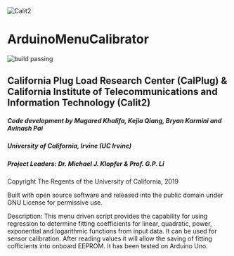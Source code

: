 ![Calit2](https://upload.wikimedia.org/wikipedia/en/2/25/Calit2.png)

# ArduinoMenuCalibrator 
![build passing](https://img.shields.io/circleci/project/github/badges/shields/master.svg)

## California Plug Load Research Center (CalPlug) & California Institute of Telecommunications and Information Technology (Calit2)

##### Code development by Mugared Khalifa, Kejia Qiang, Bryan Karmini and Avinash Pai
##### University of California, Irvine (UC Irvine) 
##### Project Leaders: Dr. Michael J. Klopfer & Prof. G.P. Li 
Copyright The Regents of the University of California, 2019

Built with open source software and released into the public domain under GNU License for permissive use.  

Description:  This menu driven script provides the capability for using regression to determine fitting coefficients for linear, quadratic, power, exponential and logarithmic functions from input data.  It can be used for sensor calibration.  After reading values it will allow the saving of fitting cofficients into onboard EEPROM.  It has been tested on Arduino Uno.
